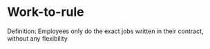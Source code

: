 # Work-to-rule

Definition: Employees only do the exact jobs written in their contract, without any flexibility